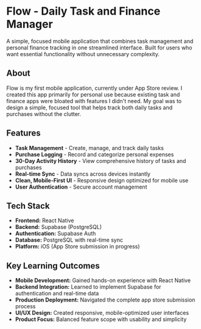 # Flow - Daily Task and Finance Manager

A simple, focused mobile application that combines task management and personal finance tracking in one streamlined interface. Built for users who want essential functionality without unnecessary complexity.

## About

Flow is my first mobile application, currently under App Store review. I created this app primarily for personal use because existing task and finance apps were bloated with features I didn't need. My goal was to design a simple, focused tool that helps track both daily tasks and purchases without the clutter.

## Features

- **Task Management** - Create, manage, and track daily tasks
- **Purchase Logging** - Record and categorize personal expenses
- **30-Day Activity History** - View comprehensive history of tasks and purchases
- **Real-time Sync** - Data syncs across devices instantly
- **Clean, Mobile-First UI** - Responsive design optimized for mobile use
- **User Authentication** - Secure account management

## Tech Stack

- **Frontend:** React Native
- **Backend:** Supabase (PostgreSQL)
- **Authentication:** Supabase Auth
- **Database:** PostgreSQL with real-time sync
- **Platform:** iOS (App Store submission in progress)


## Key Learning Outcomes

- **Mobile Development:** Gained hands-on experience with React Native
- **Backend Integration:** Learned to implement Supabase for authentication and real-time data
- **Production Deployment:** Navigated the complete app store submission process
- **UI/UX Design:** Created responsive, mobile-optimized user interfaces
- **Product Focus:** Balanced feature scope with usability and simplicity

